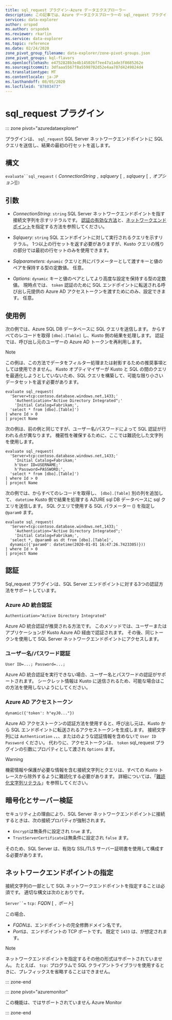 ```yaml
---
title: sql_request プラグイン-Azure データエクスプローラー
description: この記事では、Azure データエクスプローラーの sql_request プラグインについて説明します。
services: data-explorer
author: orspod
ms.author: orspodek
ms.reviewer: rkarlin
ms.service: data-explorer
ms.topic: reference
ms.date: 02/24/2020
zone_pivot_group_filename: data-explorer/zone-pivot-groups.json
zone_pivot_groups: kql-flavors
ms.openlocfilehash: e4752828b3e4b145026f7ee47a1ade3f8685262e
ms.sourcegitcommit: 3dfaaa5567f8a5598702d52e4aa787d4249824d4
ms.translationtype: MT
ms.contentlocale: ja-JP
ms.lasthandoff: 08/05/2020
ms.locfileid: "87803473"
---
```

# <a name="sql_request-plugin"></a>sql_request プラグイン

::: zone pivot="azuredataexplorer"

プラグインは、 `sql_request` SQL Server ネットワークエンドポイントに SQL クエリを送信し、結果の最初の行セットを返します。

## <a name="syntax"></a>構文

  `evaluate``sql_request` `(` *ConnectionString* `,` *sqlquery* [ `,` *sqlquery* [ `,` *オプション*]]`)`

## <a name="arguments"></a>引数

* *ConnectionString*: `string` SQL Server ネットワークエンドポイントを指す接続文字列を示すリテラルです。 [認証の有効な方法](#authentication)と、[ネットワークエンドポイント](#specify-the-network-endpoint)を指定する方法を参照してください。

* *Sqlquery*: `string` SQL エンドポイントに対して実行されるクエリを示すリテラル。 1つ以上の行セットを返す必要がありますが、Kusto クエリの残りの部分では最初の行セットのみを使用できます。

* *Sqlparameters*: `dynamic` クエリと共にパラメーターとして渡すキーと値のペアを保持する型の定数値。 任意。
  
* *Options*: `dynamic` キーと値のペアとしてより高度な設定を保持する型の定数値。 現時点では、 `token` 認証のために SQL エンドポイントに転送される呼び出し元提供の Azure AD アクセストークンを渡すためにのみ、設定できます。 任意。

## <a name="examples"></a>使用例

次の例では、Azure SQL DB データベースに SQL クエリを送信します。 からすべてのレコードを取得 `[dbo].[Table]` し、Kusto 側の結果を処理します。 認証では、呼び出し元のユーザーの Azure AD トークンを再利用します。 

> [!NOTE]
> この例は、この方法でデータをフィルター処理または射影するための推奨事項としては使用できません。 Kusto オプティマイザーが Kusto と SQL の間のクエリを最適化しようとしていないため、SQL クエリを構築して、可能な限り小さいデータセットを返す必要があります。

```kusto
evaluate sql_request(
  'Server=tcp:contoso.database.windows.net,1433;'
    'Authentication="Active Directory Integrated";'
    'Initial Catalog=Fabrikam;',
  'select * from [dbo].[Table]')
| where Id > 0
| project Name
```

次の例は、前の例と同じですが、ユーザー名/パスワードによって SQL 認証が行われる点が異なります。 機密性を確保するために、ここでは難読化した文字列を使用します。

```kusto
evaluate sql_request(
  'Server=tcp:contoso.database.windows.net,1433;'
    'Initial Catalog=Fabrikam;'
    h'User ID=USERNAME;'
    h'Password=PASSWORD;',
  'select * from [dbo].[Table]')
| where Id > 0
| project Name
```

次の例では、からすべてのレコードを取得し、 `[dbo].[Table]` 別の列を追加して、 `datetime` Kusto 側で結果を処理する AZURE sql DB データベースに sql クエリを送信します。
SQL クエリで使用する SQL パラメーター () を指定し `@param0` ます。

```kusto
evaluate sql_request(
  'Server=tcp:contoso.database.windows.net,1433;'
    'Authentication="Active Directory Integrated";'
    'Initial Catalog=Fabrikam;',
  'select *, @param0 as dt from [dbo].[Table]',
  dynamic({'param0': datetime(2020-01-01 16:47:26.7423305)}))
| where Id > 0
| project Name
```

## <a name="authentication"></a>認証

Sql_request プラグインは、SQL Server エンドポイントに対する3つの認証方法をサポートしています。

### <a name="azure-ad-integrated-authentication"></a>Azure AD 統合認証 

`Authentication="Active Directory Integrated"`

  Azure AD 統合認証が推奨される方法です。 このメソッドでは、ユーザーまたはアプリケーションが Kusto Azure AD 経由で認証されます。 その後、同じトークンを使用して SQL Server ネットワークエンドポイントにアクセスします。

### <a name="usernamepassword-authentication"></a>ユーザー名/パスワード認証

`User ID=...; Password=...;`

  Azure AD 統合認証を実行できない場合、ユーザー名とパスワードの認証がサポートされます。 シークレット情報は Kusto に送信されるため、可能な場合はこの方法を使用しないようにしてください。

### <a name="azure-ad-access-token"></a>Azure AD アクセストークン

`dynamic({'token': h"eyJ0..."})`

   Azure AD アクセストークンの認証方法を使用すると、呼び出し元は、Kusto から SQL エンドポイントに転送されるアクセストークンを生成します。 接続文字列には `Authentication` 、、、またはのような認証情報を含めないで `User ID` `Password` ください。 代わりに、アクセストークンは、 `token` sql_request プラグインの引数にプロパティとして渡され `Options` ます。
     
> [!WARNING]
> 機密情報や保護が必要な情報を含む接続文字列とクエリは、すべての Kusto トレースから除外するように難読化する必要があります。
> 詳細については、「[難読化文字列リテラル](scalar-data-types/string.md#obfuscated-string-literals)」を参照してください。

## <a name="encryption-and-server-validation"></a>暗号化とサーバー検証

セキュリティ上の理由により、SQL Server ネットワークエンドポイントに接続するときは、次の接続プロパティが強制されます。

* `Encrypt`は無条件に設定され `true` ます。
* `TrustServerCertificate`は無条件に設定され `false` ます。

そのため、SQL Server は、有効な SSL/TLS サーバー証明書を使用して構成する必要があります。

## <a name="specify-the-network-endpoint"></a>ネットワークエンドポイントの指定

接続文字列の一部として SQL ネットワークエンドポイントを指定することは必須です。
適切な構文は次のとおりです。

`Server``=` `tcp:` *FQDN* [ `,` *ポート*]

この場合、

* *FQDN*は、エンドポイントの完全修飾ドメイン名です。
* *Port*は、エンドポイントの TCP ポートです。 既定で `1433` は、が想定されます。

> [!NOTE]
> ネットワークエンドポイントを指定するその他の形式はサポートされていません。
> たとえば、 `tcp:` プログラムで SQL クライアントライブラリを使用するときに、プレフィックスを省略することはできません。

::: zone-end

::: zone pivot="azuremonitor"

この機能は、ではサポートされていません Azure Monitor

::: zone-end
